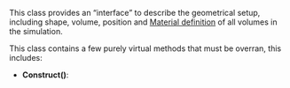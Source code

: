 This class provides an “interface” to describe the geometrical setup, including shape, volume, position and [Material definition](obsidian://open?vault=Radiation%20Physics%20Wikia&file=Geant4%20Material%20Modelling) of all volumes in the simulation.

This class contains a few purely virtual methods that must be overran, this includes: 
- **Construct()**: 